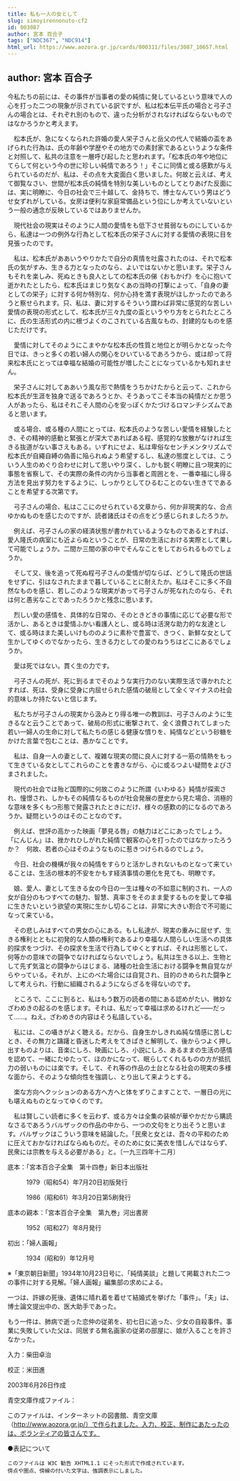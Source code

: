 ```yaml
---
title: 私も一人の女として
slug: simoyirennonuto-cf2
id: 003087
author: 宮本 百合子
tags: ["NDC367", "NDC914"]
html_url: https://www.aozora.gr.jp/cards/000311/files/3087_10657.html
---
```


## author: 宮本 百合子

今私たちの前には、その事件が当事者の愛の純情に発しているという意味で人の心を打った二つの現象が示されている訳ですが、私は松本伝平氏の場合と弓子さんの場合とは、それぞれ別のもので、違った分析がされなければならないものではなかろうかと考えます。

　松本氏が、急になくなられた許婚の愛人栄子さんと岳父の代人で結婚の盃をあげられた行為は、氏の年齢や学歴やその地方での素封家であるというような条件と対照して、私共の注意を一層呼び起したと思われます。「松本氏の年や地位にてらして何という今の世に珍しい純情であろう！」そこに同情と或る感歎が与えられているのだが、私は、その点を大変面白く思いました。何故と云えば、考えて御覧なさい、世間が松本氏の純情を特別な美しいものとしてとりあげた反面には、実に明瞭に、今日の社会で三十越して、金持ちで、博士なんていう男はどうせ女ずれがしている。女房は便利な家庭常備品という位にしか考えていないという一般の通念が反映しているではありませんか。

　現代社会の現実はそのように人間の愛情をも低下させ貧弱なものにしているから、私達は一つの例外な行為として松本氏の栄子さんに対する愛情の表現に目を見張ったのです。

　私は、松本氏がああいうやりかたで自分の真情を吐露されたのは、それで松本氏の気がすみ、生きる力となったのなら、よいではないかと思います。栄子さんもそれを楽しみ、死ぬときも良人としての松本氏の俤《おもかげ》を心に抱いて逝かれたとしたら、松本氏はまじり気なくあの当時の打撃によって、「自身の妻としての栄子」に対する何か特別な、何か心持を満す表現がほしかったのであろうと察せられます。只、私は、妻に対するそういう謂わば非常に感覚的な苦しい愛情の表現の形式として、松本氏が三々九度の盃というやり方をとられたところに、氏の生活形式の内に根づよくのこされている古風なもの、封建的なものを感じただけです。

　愛情に対してそのようにこまやかな松本氏の性質と地位とが明らかとなった今日では、きっと多くの若い婦人の関心をひいているであろうから、或は却って将来松本氏にとっては幸福な結婚の可能性が増したことになっているかも知れません。

　栄子さんに対してああいう風な形で熱情をうちかけたからと云って、これから松本氏が生涯を独身で送るであろうとか、そうあってこそ本当の純情だとか思う人があったら、私はそれこそ人間の心を安っぽくかたづけるロマンチシズムであると思います。

　或る場合、或る種の人間にとっては、松本氏のような苦しい愛情を経験したとき、その精神的感動と緊張とが深大であればある程、感覚的な放散がなければ生きる抜道がない事さえもある。いずれにせよ、私は卑俗なセンチメンタリズムで松本氏が自繩自縛の偽善に陥られぬよう希望するし、私達の態度としては、こういう人生のめぐり合わせに対して思いやり深く、しかも鋭く明瞭に且つ現実的に事態を省察して、その実際の条件の内から当事者と周囲とを、一番幸福にし得る方法を見出す努力をするように、しっかりとしてひるむことのない生きてであることを希望する次第です。



　弓子さんの場合、私はここにのせられている文章から、何か非現実的な、合点ゆかぬものを感じたのですが、読者諸氏はその点をどう感じられましたろうか。

　例えば、弓子さんの家の経済状態が書かれているようなものであるとすれば、愛人隆氏の病室にも近よらぬということが、日常の生活における実際として果して可能でしょうか。二間か三間の家の中でそんなことをしておられるものでしょうか。

　そして又、後を追って死ぬ程弓子さんの愛情が切ならば、どうして隆氏の世話をせずに、引はなされたままで暮していることに耐えたか。私はそこに多く不自然なものを感じ、若しこのような現実があって弓子さんが死なれたのなら、それは何と愚劣なことであったろうかと残念に思います。

　烈しい愛の感情を、具体的な日常の、そのときどきの事情に応じて必要な形で活かし、あるときは愛情ふかい看護人とし、或る時は活溌な助力的な友達として、或る時はまた美しいけもののように素朴で豊富で、きつく、新鮮な女として生かしてゆくのでなかったら、生きる力としての愛のねうちはどこにあるでしょうか。

　愛は死ではない。貫く生の力です。

　弓子さんの死が、死に到るまでそのような実行力のない実際生活で導かれたとすれば、死は、受身に受身に内屈せられた感情の破局として全くマイナスの社会的意味しか持たないと信じます。

　私たちが弓子さんの現実から汲みとり得る唯一の教訓は、弓子さんのように生きるなと云うことであって、破局の形式に衝撃されて、全く浪費されてしまった若い一婦人の生命に対して私たちの感じる健康な憤りを、純情などという砂糖をかけた言葉で包むことは、愚かなことです。



　私は、自身一人の妻として、複雑な現実の間に良人に対する一筋の情熱をもって生きている女としてこれらのことを書きながら、心に或るつよい疑問をよびさまされました。

　現代の社会では殆ど国際的に何故このように所謂《いわゆる》純情が探索され、憧憬され、しかもその純情なるものが社会発展の歴史から見た場合、消極的な意味を多くもつ形態で発露されたときにだけ、様々の感歎の的になるのであろうか。疑問というのはそのことなのです。

　例えば、世評の高かった映画「夢見る唇」の魅力はどこにあったでしょう。「にんじん」は、挫かれひしがれた純情で観客の心を打ったのではなかったろうか？　何故、若者の心はそのようなものに惹きつけられるのでしょう。

　今日、社会の機構が我々の純情をすらりと活かしきれないものとなって来ていることは、生活の根本的不安をかもす経済事情の悪化を見ても、明瞭です。

　娘、愛人、妻として生きる女の今日の一生は種々の不如意に制約され、一人の女が自分のもつすべての魅力、智慧、真率さをそのまま愛するものを愛して幸福に生きたいという欲望の実現に生かし切ることは、非常に大きい割合で不可能になって来ている。

　その悲しみはすべての男女の心にある。もし私達が、現実の重みに屈せず、生きる権利とともに初発的な人類の権利であるより幸福な人間らしい生活への具体的探求をつづけ、その探求を生活で行為してゆくとすれば、それは形態として、何等かの意味での闘争でなければならないでしょう。私共は生きる以上、生物として先ず気温との闘争からはじまる、諸種の社会生活における闘争を無自覚ながらやっている。それが、上にのべた場合には自覚され、目的のきめられた闘争として考えられ、行動に組織されるようにならざるを得ないのです。

　ところで、ここに到ると、私はもう数万の読者の間にある認めがたい、微妙なざわめきの起るのを感じます。それは、私だって幸福は求めるけれど――だって……。ねえ。ざわめきの内容はそう私語している。

　私には、この囁きがよく聴える。だから、自身生かしきれぬ純な情感に苦しむとき、その無力と躊躇と昏迷した考えをてきぱきと解明して、後からつよく押し出すものよりは、音楽にしろ、映画にしろ、小説にしろ、あるままの生活の感情を認めて、一緒にたゆたって、ほのかになって、眠らしてくれるものの方が抵抗力の弱いものには楽です。そして、それ等の作品の土台となる社会の現実の多様な面から、そのような傾向性を強調し、とり出して来ようとする。

　楽な方向へクッションのある方へ方へと体をずりこますことで、一層日の光にも堪えぬものとなってゆくのです。

　私は賢しこい読者に多くを云わず、或る方々は全集の装幀が華やかだから購読なさるであろうバルザックの作品の中から、一つの文句をとり出そうと思います。バルザックはこういう意味を結論した。「民衆と女とは、吾々の平和のために圧えておかなければならぬものだ。そのために女に美衣を惜しんではならず、民衆には宗教を与える必要がある」と。〔一九三四年十二月〕













底本：「宮本百合子全集　第十四巻」新日本出版社


　　　1979（昭和54）年7月20日初版発行

　　　1986（昭和61）年3月20日第5刷発行

底本の親本：「宮本百合子全集　第九巻」河出書房

　　　1952（昭和27）年8月発行

初出：「婦人画報」

　　　1934（昭和9）年12月号

※「東京朝日新聞」1934年10月23日号に、「純情美談」と題して掲載された二つの事件に対する見解。「婦人画報」編集部の求めによる。

一つは、許嫁の死後、遺体に晴れ着を着せて結婚式を挙げた「事件」。「夫」は、博士論文提出中の、医大助手であった。

もう一件は、肺病で逝った恋仲の従弟を、初七日に追った、少女の自殺事件。事業に失敗していた父は、同居する無名画家の従弟の部屋に、娘が入ることを許さなかった。

入力：柴田卓治

校正：米田進

2003年6月26日作成

青空文庫作成ファイル：

このファイルは、インターネットの図書館、青空文庫（http://www.aozora.gr.jp/）で作られました。入力、校正、制作にあたったのは、ボランティアの皆さんです。











●表記について


	このファイルは W3C 勧告 XHTML1.1 にそった形式で作成されています。
	傍点や圏点、傍線の付いた文字は、強調表示にしました。